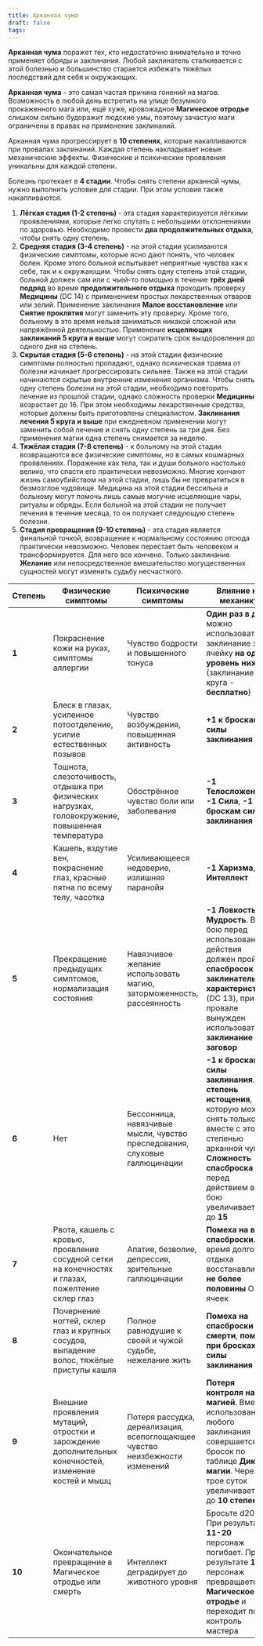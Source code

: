 ```yaml
---
title: Арканная чума
draft: false
tags:
---
```

**Арканная чума** поражет тех, кто недостаточно внимательно и точно применяет обряды и заклинания. Любой заклинатель сталкивается с этой болезнью и большинство старается избежать тяжёлых последствий для себя и окружающих.

**Арканная чума** - это самая частая причина гонений на магов. Возможность в любой день встретить на улице безумного прокаженного мага или, ещё хуже, кровожадное **Магическое отродье** слишком сильно будоражит людские умы, поэтому зачастую маги ограничены в правах на применение заклинаний.

Арканная чума прогрессирует в **10 степенях**, которые накапливаются при провалах заклинаний. Каждая степень накладывает новые механические эффекты. Физические и психические проявления уникальны для каждой степени.

Болезнь протекает в **4 стадии**. Чтобы снять степени арканной чумы, нужно выполнить условие для стадии. При этом условия также накапливаются.
1. **Лёгкая стадия (1-2 степень)** - эта стадия характеризуется лёгкими проявлениями, которые легко спутать с небольшими отклонениями по здоровью. Необходимо провести **два продолжительных отдыха**, чтобы снять одну степень.
2. **Средняя стадия (3-4 степень)** - на этой стадии усиливаются физические симптомы, которые ясно дают понять, что человек болен. Кроме этого больной испытывает неприятные чувства как к себе, так и к окружающим. Чтобы снять одну степень этой стадии, больной должен сам или с чьей-то помощью в течение **трёх дней подряд** во время **продолжительного отдыха** проходить проверку **Медицины** (DC 14) с применением простых лекарственных отваров или зелий. Применение заклинания **Малое восстановление** или **Снятие проклятия** могут заменить эту проверку. Кроме того, больному в это время нельзя заниматься никакой сложной или напряжённой деятельностью. Применение **исцеляющих заклинаний 5 круга и выше** могут сократить срок выздоровления до одного дня на степень.
3. **Скрытая стадия (5-6 степень)** - на этой стадии физические симптомы полностью пропадают, однако психическая травма от болезни начинает прогрессировать сильнее. Также на этой стадии начинаются скрытые внутренние изменения организма. Чтобы снять одну степень болезни на этой стадии, необходимо повторить лечение из прошлой стадии, однако сложность проверки **Медицины** возрастает до 16. При этом необходимы лекарственные средства, которые должны быть приготовлены специалистом. **Заклинания лечения 5 круга и выше** при ежедневном применении могут заменить собой лечение и снять одну степень за три дня. Без применения магии одна степень снимается за неделю.
4. **Тяжёлая стадия (7-8 степень)** - к больному на этой стадии возвращаются все физические симптомы, но в самых кошмарных проявлениях. Поражение как тела, так и души больного настолько велико, что спасти его практически невозможно. Многие кончают жизнь самоубийством на этой стадии, лишь бы не превратиться в безмозглое чудовище. Медицина на этой стадии бессильна и больному могут помочь лишь самые могучие исцеляющие чары, ритуалы и обряды. Если больной на этой стадии не получает лечения в течение месяца, то он получает следующую степень болезни.
5. **Стадия превращения (9-10 степень)** - эта стадия является финальной точкой, возвращение к нормальному состоянию отсюда практически невозможно. Человек перестает быть человеком и трансформируется. Для него все кончено. Только заклинание **Желание** или непосредственное вмешательство могущественных сущностей могут изменить судьбу несчастного.

| Степень | Физические симптомы                                                                                   | Психические симптомы                                                         | Влияние на механику                                                                                                                                                                                        |
| ------- | ----------------------------------------------------------------------------------------------------- | ---------------------------------------------------------------------------- | ---------------------------------------------------------------------------------------------------------------------------------------------------------------------------------------------------------- |
| **1**   | Покраснение кожи на руках, симптомы аллергии                                                          | Чувство бодрости и повышенного тонуса                                        | **Один раз в день** можно использовать заклинание за ячейку **на один уровень ниже** (заклинание 1 круга - **бесплатно**)                                                                                  |
| **2**   | Блеск в глазах, усиленное потоотделение, усилие естественных позывов                                  | Чувство возбуждения, повышенная активность                                   | **+1 к броскам силы заклинания**                                                                                                                                                                           |
| **3**   | Тошнота, слезоточивость, отдышка при физических нагрузках, головокружение, повышенная температура     | Обострённое чувство боли или заболевания                                     | **-1 Телосложение**, **-1 Сила**, **-1 к броскам силы заклинания**                                                                                                                                         |
| **4**   | Кашель, вздутие вен, покраснение глаз, красные пятна по всему телу, часотка                           | Усиливающееся недоверие, излишняя паранойя                                   | **-1 Харизма**, **-1 Интеллект**                                                                                                                                                                           |
| **5**   | Прекращение предыдущих симптомов, нормализация состояния                                              | Навязчивое желание использовать магию, заторможенность, рассеянность         | **-1 Ловкость**, **-1 Мудрость**. В бою перед использованием действия должен пройти **спасбросок заклинательной характеристики** (DC 13), при провале вынужден использовать **заклинание** или **заговор** |
| **6**   | Нет                                                                                                   | Бессонница, навязчивые мысли, чувство преследования, слуховые галлюцинации   | **-1 к броскам силы заклинания**. **1 степень истощения**, которую можно снять только вместе с этой степенью арканной чумы. **Сложность спасброска** перед действием в бою увеличивается до **15**         |
| **7**   | Рвота, кашель с кровью, проявление сосудной сетки на конечностях и глазах, пожелтение склер глаз      | Апатие, безволие, депрессия, зрительные галлюцинации                         | **Помеха на все спасброски**. Во время долгого отдыха восстанавливает **не более половины** ОЗ и ячеек                                                                                                     |
| **8**   | Почернение ногтей, склер глаз и крупных сосудов, выпадение волос, тяжёлые приступы кашля              | Полное равнодушие к своей и чужой судьбе, нежелание жить                     | **Помеха на спасброски от смерти**, **помеха при бросках силы заклинания**                                                                                                                                 |
| **9**   | Внешние проявления мутаций, отростки и зарождение дополнительных конечностей, изменение костей и мышц | Потеря рассудка, дереализация, всепоглощающее чувство неизбежности изменений | **Потеря контроля над магией**. Вместо использования любого заклинания совершается бросок по таблице **Дикой магии**. Через трое суток увеличивается до **10 степени**                                     |
| **10**  | Окончательное превращение в Магическое отродье или смерть                                             | Интеллект деградирует до животного уровня                                    | Бросьте d20. При результате **11-20** персонаж погибает. При результате **1-10** персонаж превращается в **Магическое отродье** и переходит под контроль мастера                                           |